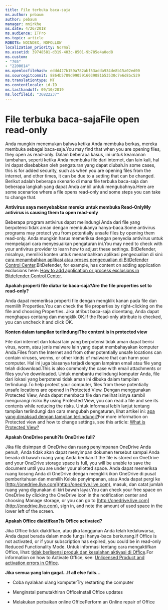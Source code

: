 ```yaml
---
title: File terbuka baca-saja
ms.author: pebaum
author: pebaum
manager: mnirkhe
ms.date: 4/26/2018
ms.audience: ITPro
ms.topic: article
ROBOTS: NOINDEX, NOFOLLOW
localization_priority: Normal
ms.assetid: 39748581-d319-403c-8501-9b785e4a0ed8
ms.custom:
- "765"
- "2200014"
ms.openlocfilehash: eddd427b159a782abf53adda934de8b15a02ed00
ms.sourcegitcommit: 8864b5789d9905916039081b53530c7e6d8bc529
ms.translationtype: MT
ms.contentlocale: id-ID
ms.lasthandoff: 09/10/2019
ms.locfileid: "36822237"
---
```

# <a name="file-open-read-only"></a><span data-ttu-id="4d79f-102">File terbuka baca-saja</span><span class="sxs-lookup"><span data-stu-id="4d79f-102">File open read-only</span></span>

<span data-ttu-id="4d79f-103">Anda mungkin menemukan bahwa ketika Anda membuka berkas, mereka membuka sebagai baca-saja.</span><span class="sxs-lookup"><span data-stu-id="4d79f-103">You may find that when you are opening files, they open as read-only.</span></span> <span data-ttu-id="4d79f-104">Dalam beberapa kasus, ini untuk keamanan tambahan, seperti ketika Anda membuka file dari internet, dan lain kali, hal ini dapat disebabkan oleh pengaturan yang dapat diubah.</span><span class="sxs-lookup"><span data-stu-id="4d79f-104">In some cases, this is for added security, such as when you are opening files from the internet, and other times, it can be due to a setting that can be changed.</span></span> <span data-ttu-id="4d79f-105">Berikut adalah beberapa skenario di mana file terbuka baca-saja dan beberapa langkah yang dapat Anda ambil untuk mengubahnya.</span><span class="sxs-lookup"><span data-stu-id="4d79f-105">Here are some scenarios where a file opens read-only and some steps you can take to change that.</span></span>
  
 <span data-ttu-id="4d79f-106">**Antivirus saya menyebabkan mereka untuk membuka Read-Only**</span><span class="sxs-lookup"><span data-stu-id="4d79f-106">**My antivirus is causing them to open read-only**</span></span>
  
<span data-ttu-id="4d79f-107">Beberapa program antivirus dapat melindungi Anda dari file yang berpotensi tidak aman dengan membukanya hanya-baca.</span><span class="sxs-lookup"><span data-stu-id="4d79f-107">Some antivirus programs may protect you from potentially unsafe files by opening them read-only.</span></span> <span data-ttu-id="4d79f-108">Anda mungkin harus memeriksa dengan penyedia antivirus untuk mempelajari cara menyesuaikan pengaturan ini.</span><span class="sxs-lookup"><span data-stu-id="4d79f-108">You may need to check with your antivirus provider to learn how to adjust these settings.</span></span> <span data-ttu-id="4d79f-109">BitDefender, misalnya, memiliki konten untuk menambahkan aplikasi pengecualian di sini: [cara menambahkan aplikasi atau proses pengecualian di BitDefender Control Center](https://aka.ms/AA6098i).</span><span class="sxs-lookup"><span data-stu-id="4d79f-109">BitDefender, for example, has content on adding application exclusions here: [How to add application or process exclusions in Bitdefender Control Center](https://aka.ms/AA6098i).</span></span>
  
 <span data-ttu-id="4d79f-110">**Apakah properti file diatur ke baca-saja?**</span><span class="sxs-lookup"><span data-stu-id="4d79f-110">**Are the file properties set to read-only?**</span></span>
  
<span data-ttu-id="4d79f-111">Anda dapat memeriksa properti file dengan mengklik kanan pada file dan memilih Properties.</span><span class="sxs-lookup"><span data-stu-id="4d79f-111">You can check the file properties by right-clicking on the file and choosing Properties.</span></span> <span data-ttu-id="4d79f-112">Jika atribut baca-saja dicentang, Anda dapat menghapus centang dan mengklik OK.</span><span class="sxs-lookup"><span data-stu-id="4d79f-112">If the Read-only attribute is checked, you can uncheck it and click OK.</span></span>
  
 <span data-ttu-id="4d79f-113">**Konten dalam tampilan terlindungi**</span><span class="sxs-lookup"><span data-stu-id="4d79f-113">**The content is in protected view**</span></span>
  
<span data-ttu-id="4d79f-114">File dari internet dan lokasi lain yang berpotensi tidak aman dapat berisi virus, worm, atau jenis malware lain yang dapat membahayakan komputer Anda.</span><span class="sxs-lookup"><span data-stu-id="4d79f-114">Files from the Internet and from other potentially unsafe locations can contain viruses, worms, or other kinds of malware that can harm your computer.</span></span> <span data-ttu-id="4d79f-115">Hal ini juga biasanya terjadi dengan lampiran email atau file yang telah didownload.</span><span class="sxs-lookup"><span data-stu-id="4d79f-115">This is also commonly the case with email attachments or files you've downloaded.</span></span> <span data-ttu-id="4d79f-116">Untuk membantu melindungi komputer Anda, file dari lokasi yang berpotensi tidak aman ini dibuka dalam tampilan terlindungi.</span><span class="sxs-lookup"><span data-stu-id="4d79f-116">To help protect your computer, files from these potentially unsafe locations are opened in Protected View.</span></span> <span data-ttu-id="4d79f-117">Dengan menggunakan Protected View, Anda dapat membaca file dan melihat isinya sambil mengurangi risiko.</span><span class="sxs-lookup"><span data-stu-id="4d79f-117">By using Protected View, you can read a file and see its contents while reducing the risks.</span></span> <span data-ttu-id="4d79f-118">Untuk informasi lebih lanjut tentang tampilan terlindungi dan cara mengubah pengaturan, lihat artikel ini: [apa yang dimaksud dengan tampilan terlindungi?](https://support.office.com/article/d6f09ac7-e6b9-4495-8e43-2bbcdbcb6653)</span><span class="sxs-lookup"><span data-stu-id="4d79f-118">For more information on Protected view and how to change settings, see this article: [What is Protected View?](https://support.office.com/article/d6f09ac7-e6b9-4495-8e43-2bbcdbcb6653)</span></span>
  
 <span data-ttu-id="4d79f-119">**Apakah OneDrive penuh?**</span><span class="sxs-lookup"><span data-stu-id="4d79f-119">**Is OneDrive full?**</span></span>
  
<span data-ttu-id="4d79f-120">Jika file disimpan di OneDrive dan ruang penyimpanan OneDrive Anda penuh, Anda tidak akan dapat menyimpan dokumen tersebut sampai Anda berada di bawah ruang yang Anda berikan.</span><span class="sxs-lookup"><span data-stu-id="4d79f-120">If the file is stored on OneDrive and your OneDrive storage space is full, you will be unable to save the document until you are under your allotted space.</span></span> <span data-ttu-id="4d79f-121">Anda dapat memeriksa ruang kosong Anda di OneDrive dengan mengklik ikon OneDrive di pusat pemberitahuan dan memilih Kelola penyimpanan, atau Anda dapat pergi ke [http://onedrive.live.com](http://onedrive.live.com), masuk, dan catat jumlah ruang yang digunakan di kiri bawah layar.</span><span class="sxs-lookup"><span data-stu-id="4d79f-121">You can check your free space on OneDrive by clicking the OneDrive icon in the notification center and choosing Manage storage, or you can go to [http://onedrive.live.com](http://onedrive.live.com), sign in, and note the amount of used space in the lower left of the screen.</span></span>
  
 <span data-ttu-id="4d79f-122">**Apakah Office diaktifkan?**</span><span class="sxs-lookup"><span data-stu-id="4d79f-122">**Is Office activated?**</span></span>
  
<span data-ttu-id="4d79f-123">Jika Office tidak diaktifkan, atau jika langganan Anda telah kedaluwarsa, Anda dapat berada dalam mode fungsi hanya-baca berkurang.</span><span class="sxs-lookup"><span data-stu-id="4d79f-123">If Office is not activated, or if your subscription has expired, you could be in read-only Reduced Functionality Mode.</span></span> <span data-ttu-id="4d79f-124">Untuk informasi tentang cara mengaktifkan Office, lihat: [tidak berlisensi produk dan kesalahan aktivasi di Office](https://support.office.com/article/0d23d3c0-c19c-4b2f-9845-5344fedc4380).</span><span class="sxs-lookup"><span data-stu-id="4d79f-124">For information on how to Activate Office, see: [Unlicensed Product and activation errors in Office](https://support.office.com/article/0d23d3c0-c19c-4b2f-9845-5344fedc4380).</span></span>
  
 <span data-ttu-id="4d79f-125">**Jika semua yang lain gagal...**</span><span class="sxs-lookup"><span data-stu-id="4d79f-125">**If all else fails...**</span></span>
  
- <span data-ttu-id="4d79f-126">Coba nyalakan ulang komputer</span><span class="sxs-lookup"><span data-stu-id="4d79f-126">Try restarting the computer</span></span>
    
- <span data-ttu-id="4d79f-127">Menginstal pemutakhiran Office</span><span class="sxs-lookup"><span data-stu-id="4d79f-127">Install Office updates</span></span>
    
- <span data-ttu-id="4d79f-128">Melakukan perbaikan online Office</span><span class="sxs-lookup"><span data-stu-id="4d79f-128">Perform an Online repair of Office</span></span>
    

